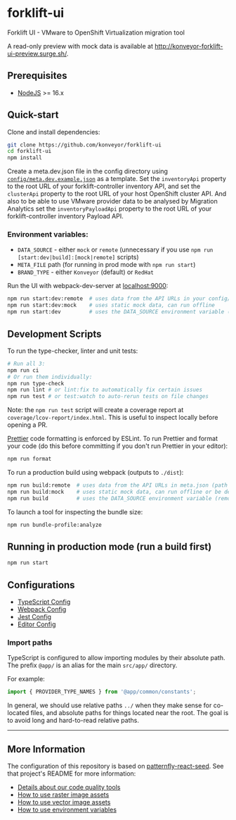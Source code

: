 # forklift-ui

Forklift UI - VMware to OpenShift Virtualization migration tool

A read-only preview with mock data is available at http://konveyor-forklift-ui-preview.surge.sh/.

## Prerequisites

- [NodeJS](https://nodejs.org/en/) >= 16.x

## Quick-start

Clone and install dependencies:

```bash
git clone https://github.com/konveyor/forklift-ui
cd forklift-ui
npm install
```

Create a meta.dev.json file in the config directory using [`config/meta.dev.example.json`](./config/meta.dev.example.json) as a template. Set the `inventoryApi` property to the root URL of your forklift-controller inventory API, and set the `clusterApi` property to the root URL of your host OpenShift cluster API. And also to be able to use VMware provider data to be analysed by Migration Analytics set the `inventoryPayloadApi` property to the root URL of your forklift-controller inventory Payload API.

### Environment variables:

- `DATA_SOURCE` - either `mock` or `remote`
  (unnecessary if you use `npm run [start:dev|build]:[mock|remote]` scripts)
- `META_FILE` path (for running in prod mode with `npm run start`)
- `BRAND_TYPE` - either `Konveyor` (default) or `RedHat`

Run the UI with webpack-dev-server at [localhost:9000](http://localhost:9000):

```sh
npm run start:dev:remote  # uses data from the API URLs in your config/meta.dev.json file
npm run start:dev:mock    # uses static mock data, can run offline
npm run start:dev         # uses the DATA_SOURCE environment variable (remote or mock)
```

## Development Scripts

To run the type-checker, linter and unit tests:

```sh
# Run all 3:
npm run ci
# Or run them individually:
npm run type-check
npm run lint # or lint:fix to automatically fix certain issues
npm run test # or test:watch to auto-rerun tests on file changes
```

Note: the `npm run test` script will create a coverage report at `coverage/lcov-report/index.html`. This is useful to inspect locally before opening a PR.

[Prettier](https://prettier.io/) code formatting is enforced by ESLint. To run Prettier and format your code (do this before committing if you don't run Prettier in your editor):

```sh
npm run format
```

To run a production build using webpack (outputs to `./dist`):

```sh
npm run build:remote  # uses data from the API URLs in meta.json (path set by META_FILE)
npm run build:mock    # uses static mock data, can run offline or be deployed as a preview
npm run build         # uses the DATA_SOURCE environment variable (remote or mock)
```

To launch a tool for inspecting the bundle size:

```sh
npm run bundle-profile:analyze
```

## Running in production mode (run a build first)

```sh
npm run start
```

## Configurations

- [TypeScript Config](./tsconfig.json)
- [Webpack Config](./webpack.common.js)
- [Jest Config](./jest.config.js)
- [Editor Config](./.editorconfig)

### Import paths

TypeScript is configured to allow importing modules by their absolute path. The prefix `@app/` is an alias for the main `src/app/` directory.

For example:

```ts
import { PROVIDER_TYPE_NAMES } from '@app/common/constants';
```

In general, we should use relative paths `../` when they make sense for co-located files, and absolute paths for things located near the root. The goal is to avoid long and hard-to-read relative paths.

---

## More Information

The configuration of this repository is based on [patternfly-react-seed](https://github.com/patternfly/patternfly-react-seed/). See that project's README for more information:

- [Details about our code quality tools](https://github.com/patternfly/patternfly-react-seed#code-quality-tools)
- [How to use raster image assets](https://github.com/patternfly/patternfly-react-seed#raster-image-support)
- [How to use vector image assets](https://github.com/patternfly/patternfly-react-seed#vector-image-support)
- [How to use environment variables](https://github.com/patternfly/patternfly-react-seed#multi-environment-configuration)
